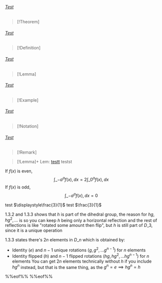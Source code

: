 ---
---

###### [Test](Test.md)

 > 
 > \[!Theorem\] 

###### [Test](Test.md)

 > 
 > \[!Definition\] 

###### [Test](Test.md)

 > 
 > \[!Lemma\]

###### [Test](Test.md)

 > 
 > \[!Example\]

###### [Test](Test.md)

 > 
 > \[!Notation\]

###### [Test](Test.md)

 > 
 > \[!Remark\]

 > 
 > \[!Lemma\]+ Lem: [testt](Test.md)
 > testst

If $f(x)$ is even,
$$\int\_{-a}^{a} f(x) , dx = 2\int\_{0}^{a} f(x) , dx  $$
If $f(x)$ is odd,
$$\int\_{-a}^{a} f(x) , dx = 0  $$

test $\displaystyle\frac{3}{1}$
test $\frac{3}{1}$

1.3.2 and 1.3.3 shows that $h$ is part of the dihedral group, the reason for $hg, hg^{2},\dots$ is so you can keep $h$ being only a horizontal reflection and the rest of reflections is like "rotated some amount then flip", but $h$ is still part of $D\_{3}$, since it is a unique operation

1.3.3 states there's $2n$ elements in $D\_{n}$ which is obtained by:

* Identity ($e$) and $n-1$ unique rotations (${g,g^{2},\dots g^{n-1}}$) for $n$ elements
* Identity flipped ($h$) and $n-1$ flipped rotations (${hg,hg^{2},\dots hg^{n-1}}$) for $n$ elements
  You can get $2n$ elements technically without $h$ if you include $hg^n$ instead, but that is the same thing, as the $g^n=e\implies hg^n=h$

%%eof%%
%%eof%%